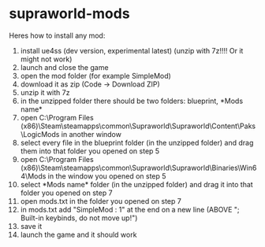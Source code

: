 # supraworld-mods
Heres how to install any mod:

1. install ue4ss (dev version, experimental latest) (unzip with 7z!!!! Or it might not work)
2. launch and close the game
3. open the mod folder (for example SimpleMod)
4. download it as zip (Code -> Download ZIP)
5. unzip it with 7z
6. in the unzipped folder there should be two folders: blueprint, \*Mods name\*
7. open C:\Program Files (x86)\Steam\steamapps\common\Supraworld\Supraworld\Content\Paks\LogicMods in another window
8. select every file in the blueprint folder (in the unzipped folder) and drag them into that folder you opened on step 5
9. open C:\Program Files (x86)\Steam\steamapps\common\Supraworld\Supraworld\Binaries\Win64\Mods in the window you opened on step 5
10. select \*Mods name\* folder (in the unzipped folder) and drag it into that folder you opened on step 7
11. open mods.txt in the folder you opened on step 7
12. in mods.txt add "SimpleMod : 1" at the end on a new line (ABOVE "; Built-in keybinds, do not move up!")
13. save it
14. launch the game and it should work
